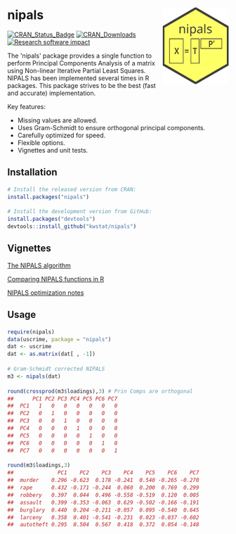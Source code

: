 # nipals <img src="figure/nipals_logo_150.png" align="right" />

[![CRAN_Status_Badge](http://www.r-pkg.org/badges/version/nipals)](https://cran.r-project.org/package=nipals)
[![CRAN_Downloads](https://cranlogs.r-pkg.org/badges/nipals)](https://cranlogs.r-pkg.org/badges/nipals)
[![Research software impact](http://depsy.org/api/package/cran/nipals/badge.svg)](http://depsy.org/package/r/nipals)

The 'nipals' package provides a single function to perform Principal Components Analysis of a matrix using Non-linear Iterative Partial Least Squares. NIPALS has been implemented several times in R packages.  This package strives to be the best (fast and accurate) implementation.

Key features:
  
* Missing values are allowed.
* Uses Gram-Schmidt to ensure orthogonal principal components.
* Carefully optimized for speed.
* Flexible options.
* Vignettes and unit tests.

## Installation

```R
# Install the released version from CRAN:
install.packages("nipals")

# Install the development version from GitHub:
install.packages("devtools")
devtools::install_github("kwstat/nipals")
```

## Vignettes

[The NIPALS algorithm](https://github.com/kwstat/nipals/raw/master/vignettes/nipals_algorithm.pdf)

[Comparing NIPALS functions in R](https://github.com/kwstat/nipals/raw/master/vignettes/nipals_comparisons.pdf)

[NIPALS optimization notes](https://github.com/kwstat/nipals/raw/master/vignettes/nipals_optimization.pdf)

## Usage

```R
require(nipals)
data(uscrime, package = "nipals")
dat <- uscrime
dat <- as.matrix(dat[ , -1])

# Gram-Schmidt corrected NIPALS
m3 <- nipals(dat)

round(crossprod(m3$loadings),3) # Prin Comps are orthogonal
##      PC1 PC2 PC3 PC4 PC5 PC6 PC7
##  PC1   1   0   0   0   0   0   0
##  PC2   0   1   0   0   0   0   0
##  PC3   0   0   1   0   0   0   0
##  PC4   0   0   0   1   0   0   0
##  PC5   0   0   0   0   1   0   0
##  PC6   0   0   0   0   0   1   0
##  PC7   0   0   0   0   0   0   1

round(m3$loadings,3)
##              PC1    PC2    PC3    PC4    PC5    PC6    PC7
##  murder    0.296 -0.623  0.178 -0.241  0.540 -0.265 -0.270
##  rape      0.432 -0.171 -0.244  0.060  0.200  0.769  0.299
##  robbery   0.397  0.044  0.496 -0.558 -0.519  0.120  0.005
##  assault   0.399 -0.353 -0.063  0.629 -0.502 -0.166 -0.191
##  burglary  0.440  0.204 -0.211 -0.057  0.095 -0.540  0.645
##  larceny   0.358  0.401 -0.541 -0.231  0.023 -0.037 -0.602
##  autotheft 0.295  0.504  0.567  0.418  0.372  0.054 -0.148

```

